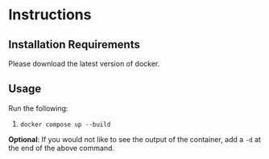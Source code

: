 # Instructions

## Installation Requirements
Please download the latest version of docker.

## Usage
Run the following:
1. `docker compose up --build`

**Optional**:
If you would not like to see the output of the container, add a `-d` at the end of the above command.